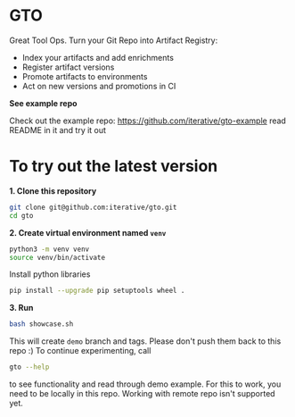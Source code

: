 # GTO

Great Tool Ops. Turn your Git Repo into Artifact Registry:
* Index your artifacts and add enrichments
* Register artifact versions
* Promote artifacts to environments
* Act on new versions and promotions in CI

**See example repo**

Check out the example repo:
https://github.com/iterative/gto-example
read README in it and try it out

# To try out the latest version

**1. Clone this repository**

```bash
git clone git@github.com:iterative/gto.git
cd gto
```

**2. Create virtual environment named `venv`**
```bash
python3 -m venv venv
source venv/bin/activate
```
Install python libraries

```bash
pip install --upgrade pip setuptools wheel .
```

**3. Run**

```bash
bash showcase.sh
```

This will create `demo` branch and tags. Please don't push them back to this repo :)
To continue experimenting, call
```bash
gto --help
```
to see functionality and read through demo example.
For this to work, you need to be locally in this repo.
Working with remote repo isn't supported yet.
